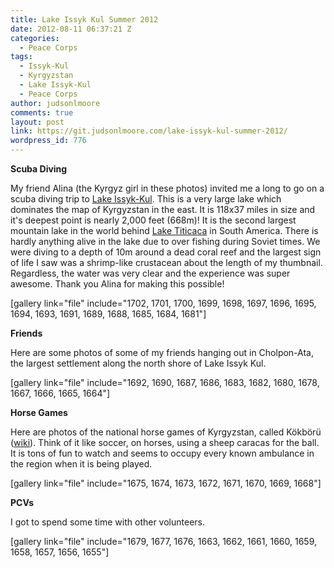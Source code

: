 ```yaml
---
title: Lake Issyk Kul Summer 2012
date: 2012-08-11 06:37:21 Z
categories:
  - Peace Corps
tags:
  - Issyk-Kul
  - Kyrgyzstan
  - Lake Issyk-Kul
  - Peace Corps
author: judsonlmoore
comments: true
layout: post
link: https://git.judsonlmoore.com/lake-issyk-kul-summer-2012/
wordpress_id: 776
---
```


**Scuba Diving**

My friend Alina (the Kyrgyz girl in these photos) invited me a long to go on a scuba diving trip to [Lake Issyk-Kul](http://en.wikipedia.org/wiki/Issyk_Kul). This is a very large lake which dominates the map of Kyrgyzstan in the east. It is 118x37 miles in size and it's deepest point is nearly 2,000 feet (668m)! It is the second largest mountain lake in the world behind [Lake Titicaca](http://en.wikipedia.org/wiki/Lake_Titicaca) in South America. There is hardly anything alive in the lake due to over fishing during Soviet times. We were diving to a depth of 10m around a dead coral reef and the largest sign of life I saw was a shrimp-like crustacean about the length of my thumbnail. Regardless, the water was very clear and the experience was super awesome. Thank you Alina for making this possible!

[gallery link="file" include="1702, 1701, 1700, 1699, 1698, 1697, 1696, 1695, 1694, 1693, 1691, 1689, 1688, 1685, 1684, 1681"]

**Friends**

Here are some photos of some of my friends hanging out in Cholpon-Ata, the largest settlement along the north shore of Lake Issyk Kul.

[gallery link="file" include="1692, 1690, 1687, 1686, 1683, 1682, 1680, 1678, 1667, 1666, 1665, 1664"]

**Horse Games**

Here are photos of the national horse games of Kyrgyzstan, called Kökbörü ([wiki](http://en.wikipedia.org/wiki/Buzkashi)). Think of it like soccer, on horses, using a sheep caracas for the ball. It is tons of fun to watch and seems to occupy every known ambulance in the region when it is being played.

[gallery link="file" include="1675, 1674, 1673, 1672, 1671, 1670, 1669, 1668"]

**PCVs**

I got to spend some time with other volunteers.

[gallery link="file" include="1679, 1677, 1676, 1663, 1662, 1661, 1660, 1659, 1658, 1657, 1656, 1655"]
